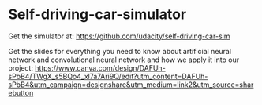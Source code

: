 # Self-driving-car-simulator

Get the simulator at: 
https://github.com/udacity/self-driving-car-sim

Get the slides for everything you need to know about artificial neural network and convolutional neural network and how we apply it into our project:
https://www.canva.com/design/DAFUh-sPbB4/TWgX_s5BQo4_xl7a7Ari9Q/edit?utm_content=DAFUh-sPbB4&utm_campaign=designshare&utm_medium=link2&utm_source=sharebutton
